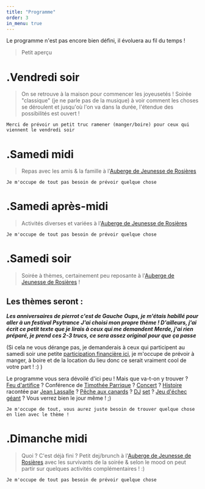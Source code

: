 ```yaml
---
title: "Programme"
order: 3
in_menu: true
---
```

Le programme n'est pas encore bien défini, il évoluera au fil du temps !

> Petit aperçu 

# .Vendredi soir 

> On se retrouve à la maison pour commencer les joyeusetés ! Soirée "classique" (je ne parle pas de la musique) à voir comment les choses se déroulent et jusqu'où l'on va dans la durée, l'étendue des possibilités est ouvert !

`Merci de prévoir un petit truc ramener (manger/boire) pour ceux qui viennent le vendredi soir `


# .Samedi midi

> Repas avec les amis & la famille à l'[Auberge de Jeunesse de Rosières](https://www.openstreetmap.org/node/277828795)

`Je m'occupe de tout pas besoin de prévoir quelque chose`

# .Samedi après-midi

> Activités diverses et variées à l'[Auberge de Jeunesse de Rosières](https://www.openstreetmap.org/node/277828795)

`Je m'occupe de tout pas besoin de prévoir quelque chose`

# .Samedi soir

> Soirée à thèmes, certainement peu reposante à l'[Auberge de Jeunesse de Rosières](https://www.openstreetmap.org/node/277828795) !

## Les thèmes seront :
**_Les anniversaires de pierrot c'est de Gauche_**
**_Oups, je m'étais habillé pour aller à un festival Psytrance_**
**_J'ai choisi mon propre thème ! D'ailleurs, j'ai écrit ce petit texte que je lirais à ceux qui me demandent_**
**_Merde, j'ai rien préparé, je prend ces 2-3 trucs, ce sera assez original pour que ça passe_**

(Si cela ne vous dérange pas, je demanderais à ceux qui participent au samedi soir une petite [participation financière ici](https://pierre-404.github.io/30-ans-pierre/finances.html), je m'occupe de prévoir à manger, à boire et de la location du lieu donc ce serait vraiment cool de votre part ! :) )

Le programme vous sera dévoilé d'ici peu ! Mais que va-t-on y trouver ? [Feu d'artifice](https://invidious.fdn.fr/watch?v=EuGmmxUhElE) ? Conférence de [Timothée Parrique](https://invidious.fdn.fr/watch?v=qzm8m24P4Sk) ? [Concert](https://invidious.fdn.fr/watch?v=oKgr7svN0Wo) ? [Histoire](https://invidious.fdn.fr/watch?v=QnmJEHjPuIU) racontée par [Jean Lassalle](https://invidious.fdn.fr/watch?v=8saxHCC4a7M) ? [Pêche aux canards](https://invidious.fdn.fr/watch?v=jx_iSLfYd1w) ? [DJ](https://soundcloud.com/fab_lyon/une_place_au_soleil) [set](https://invidious.fdn.fr/watch?v=tSC7AQ52LPs) ? [Jeu d'échec géant](https://invidious.fdn.fr/watch?v=yf-GXmhqfiE) ? Vous verrez bien le jour même ! ;)


`Je m'occupe de tout, vous aurez juste besoin de trouver quelque chose en lien avec le thème !`

# .Dimanche midi

> Quoi ? C'est déjà fini ? Petit dej/brunch à l'[Auberge de Jeunesse de Rosières](https://www.openstreetmap.org/node/277828795) avec les survivants de la soirée & selon le mood on peut partir sur quelques activités complémentaires ! :) 

`Je m'occupe de tout pas besoin de prévoir quelque chose` 